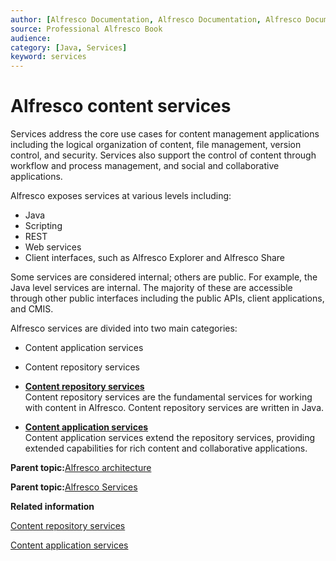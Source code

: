 ```yaml
---
author: [Alfresco Documentation, Alfresco Documentation, Alfresco Documentation]
source: Professional Alfresco Book
audience: 
category: [Java, Services]
keyword: services
---
```


# Alfresco content services

Services address the core use cases for content management applications including the logical organization of content, file management, version control, and security. Services also support the control of content through workflow and process management, and social and collaborative applications.

Alfresco exposes services at various levels including:

-   Java
-   Scripting
-   REST
-   Web services
-   Client interfaces, such as Alfresco Explorer and Alfresco Share

Some services are considered internal; others are public. For example, the Java level services are internal. The majority of these are accessible through other public interfaces including the public APIs, client applications, and CMIS.

Alfresco services are divided into two main categories:

-   Content application services
-   Content repository services

-   **[Content repository services](../concepts/serv-repo-about.md)**  
Content repository services are the fundamental services for working with content in Alfresco. Content repository services are written in Java.
-   **[Content application services](../concepts/serv-application-about.md)**  
Content application services extend the repository services, providing extended capabilities for rich content and collaborative applications.

**Parent topic:**[Alfresco architecture](../concepts/alfresco-arch-about.md)

**Parent topic:**[Alfresco Services](../concepts/serv-using-about.md)

**Related information**  


[Content repository services](serv-repo-about.md)

[Content application services](serv-application-about.md)


